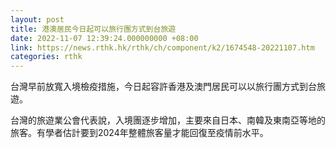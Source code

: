 ```yaml
---
layout: post
title: 港澳居民今日起可以旅行團方式到台旅遊
date: 2022-11-07 12:39:24.000000000 +08:00
link: https://news.rthk.hk/rthk/ch/component/k2/1674548-20221107.htm
categories: rthk
---
```


台灣早前放寬入境檢疫措施，今日起容許香港及澳門居民可以以旅行團方式到台旅遊。

台灣的旅遊業公會代表說，入境團逐步增加，主要來自日本、南韓及東南亞等地的旅客。有學者估計要到2024年整體旅客量才能回復至疫情前水平。
